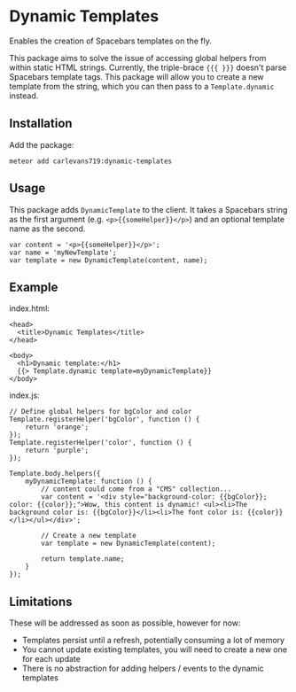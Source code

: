 # Dynamic Templates

Enables the creation of Spacebars templates on the fly.

This package aims to solve the issue of accessing global helpers from within
static HTML strings. Currently, the triple-brace `{{{ }}}` doesn't parse
Spacebars template tags. This package will allow you to create a new template
from the string, which you can then pass to a `Template.dynamic` instead.

## Installation

Add the package:
```
meteor add carlevans719:dynamic-templates
```

## Usage

This package adds `DynamicTemplate` to the client. It takes a Spacebars string
as the first argument (e.g. `<p>{{someHelper}}</p>`) and an optional template
name as the second.
```
var content = '<p>{{someHelper}}</p>';
var name = 'myNewTemplate';
var template = new DynamicTemplate(content, name);
```


## Example

index.html:
```
<head>
  <title>Dynamic Templates</title>
</head>

<body>
  <h1>Dynamic template:</h1>
  {{> Template.dynamic template=myDynamicTemplate}}
</body>
```

index.js:
```
// Define global helpers for bgColor and color
Template.registerHelper('bgColor', function () {
	return 'orange';
});
Template.registerHelper('color', function () {
	return 'purple';
});

Template.body.helpers({
	myDynamicTemplate: function () {
		// content could come from a "CMS" collection...
		var content = '<div style="background-color: {{bgColor}}; color: {{color}};">Wow, this content is dynamic! <ul><li>The background color is: {{bgColor}}</li><li>The font color is: {{color}}</li></ul></div>';

		// Create a new template
		var template = new DynamicTemplate(content);

		return template.name;
	}
});

```

## Limitations

These will be addressed as soon as possible, however for now:

 - Templates persist until a refresh, potentially consuming a lot of memory
 - You cannot update existing templates, you will need to create a new one for
 each update
 - There is no abstraction for adding helpers / events to the dynamic templates
